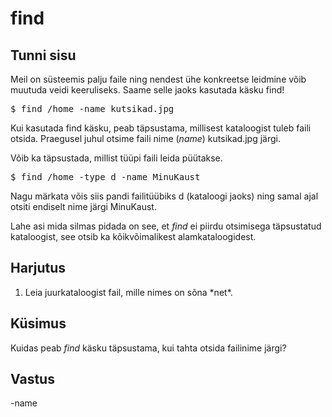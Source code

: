 # find

## Tunni sisu

Meil on süsteemis palju faile ning nendest ühe konkreetse leidmine võib muutuda veidi keeruliseks. Saame selle jaoks kasutada käsku find!

<pre>$ find /home -name kutsikad.jpg</pre>

Kui kasutada find käsku, peab täpsustama, millisest kataloogist tuleb faili otsida. Praegusel juhul otsime faili nime (*name*) kutsikad.jpg järgi.

Võib ka täpsustada, millist tüüpi faili leida püütakse.

<pre>$ find /home -type d -name MinuKaust</pre>

Nagu märkata võis siis pandi failitüübiks d (kataloogi jaoks) ning samal ajal otsiti endiselt nime järgi MinuKaust.

Lahe asi mida silmas pidada on see, et *find* ei piirdu otsimisega täpsustatud kataloogist, see otsib ka kõikvõimalikest alamkataloogidest.

## Harjutus

<ol>
<li>Leia juurkataloogist fail, mille nimes on sõna *net*.</li>
</ol>

## Küsimus

Kuidas peab *find* käsku täpsustama, kui tahta otsida failinime järgi?

## Vastus

-name
